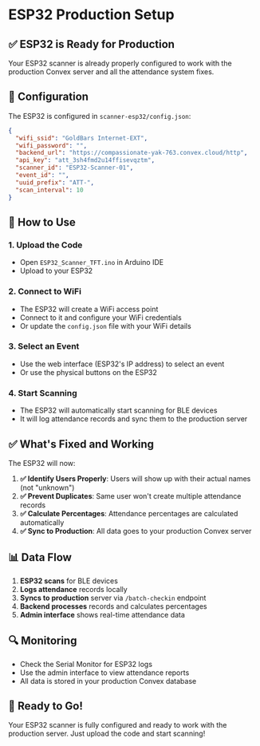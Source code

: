 # ESP32 Production Setup

## ✅ ESP32 is Ready for Production

Your ESP32 scanner is already properly configured to work with the production Convex server and all the attendance system fixes.

## 🔧 Configuration

The ESP32 is configured in `scanner-esp32/config.json`:

```json
{
  "wifi_ssid": "GoldBars Internet-EXT",
  "wifi_password": "",
  "backend_url": "https://compassionate-yak-763.convex.cloud/http",
  "api_key": "att_3sh4fmd2u14ffisevqztm",
  "scanner_id": "ESP32-Scanner-01",
  "event_id": "",
  "uuid_prefix": "ATT-",
  "scan_interval": 10
}
```

## 🚀 How to Use

### 1. Upload the Code
- Open `ESP32_Scanner_TFT.ino` in Arduino IDE
- Upload to your ESP32

### 2. Connect to WiFi
- The ESP32 will create a WiFi access point
- Connect to it and configure your WiFi credentials
- Or update the `config.json` file with your WiFi details

### 3. Select an Event
- Use the web interface (ESP32's IP address) to select an event
- Or use the physical buttons on the ESP32

### 4. Start Scanning
- The ESP32 will automatically start scanning for BLE devices
- It will log attendance records and sync them to the production server

## ✅ What's Fixed and Working

The ESP32 will now:

1. **✅ Identify Users Properly**: Users will show up with their actual names (not "unknown")
2. **✅ Prevent Duplicates**: Same user won't create multiple attendance records
3. **✅ Calculate Percentages**: Attendance percentages are calculated automatically
4. **✅ Sync to Production**: All data goes to your production Convex server

## 📊 Data Flow

1. **ESP32 scans** for BLE devices
2. **Logs attendance** records locally
3. **Syncs to production** server via `/batch-checkin` endpoint
4. **Backend processes** records and calculates percentages
5. **Admin interface** shows real-time attendance data

## 🔍 Monitoring

- Check the Serial Monitor for ESP32 logs
- Use the admin interface to view attendance reports
- All data is stored in your production Convex database

## 🎯 Ready to Go!

Your ESP32 scanner is fully configured and ready to work with the production server. Just upload the code and start scanning!
